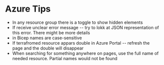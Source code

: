 # Azure Tips

- In any resource group there is a toggle to show hidden elements
- If receive unclear error message -- try to lokk at JSON representation of this error. There might be more details
- in Bicep names are case-sensitive
- If terrafromed resource appars double in Azure Portal -- refresh the page and the double will disappear
- When searching for something anywhere on pages, use the full name of needed resource. Partial names would not be found